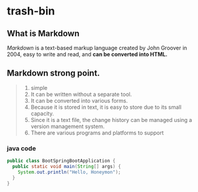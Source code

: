 # trash-bin
## What is Markdown
*Markdown* is a text-based markup language created by John Groover in 2004, easy to write and read, and **can be converted into HTML.**

## Markdown strong point.
>1. simple
>2. It can be written without a separate tool.
>3. It can be converted into various forms.
>4. Because it is stored in text, it is easy to store due to its small capacity.
>5. Since it is a text file, the change history can be managed using a version management system.
>6. There are various programs and platforms to support


### java code

```java
public class BootSpringBootApplication {
  public static void main(String[] args) {
    System.out.println("Hello, Honeymon");
  }
}
```

